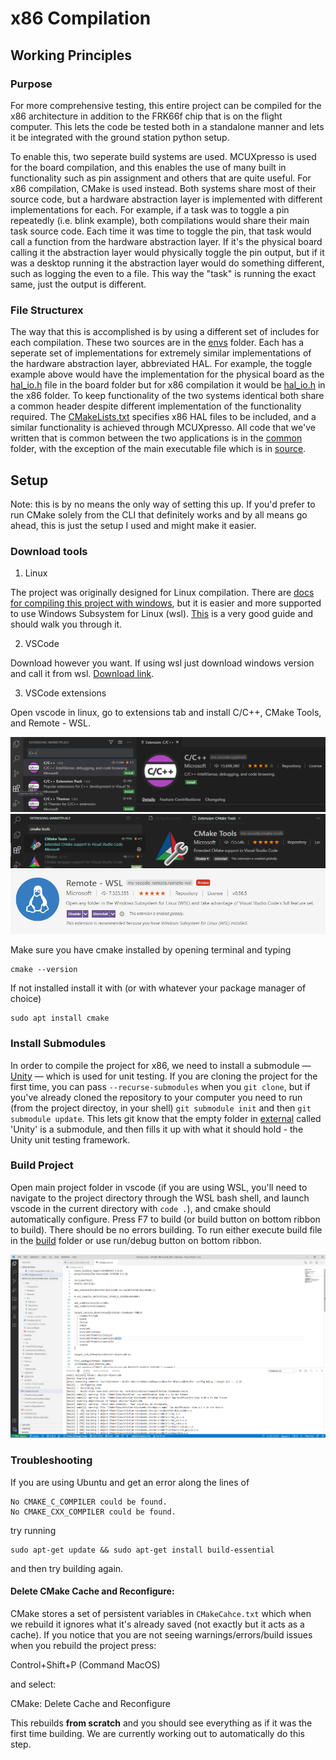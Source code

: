 # x86 Compilation

## Working Principles

### Purpose

For more comprehensive testing, this entire project can be compiled for the x86 architecture in addition to the FRK66f chip that is on the flight computer. This lets the code be tested both in a standalone manner and lets it be integrated with the ground station python setup. 

To enable this, two seperate build systems are used. MCUXpresso is used for the board compilation, and this enables the use of many built in functionality such as pin assignment and others that are quite useful. For x86 compilation, CMake is used instead. Both systems share most of their source code, but a hardware abstraction layer is implemented with different implementations for each. For example, if a task was to toggle a pin repeatedly (i.e. blink example), both compilations would share their main task source code. Each time it was time to toggle the pin, that task would call a function from the hardware abstraction layer. If it's the physical board calling it the abstraction layer would physically toggle the pin output, but if it was a desktop running it the abstraction layer would do something different, such as logging the even to a file. This way the "task" is running the exact same, just the output is different. 

### File Structurex

The way that this is accomplished is by using a different set of includes for each compilation. These two sources are in the [envs](../envs) folder. Each has a seperate set of implementations for extremely similar implementations of the hardware abstraction layer, abbreviated HAL. For example, the toggle example above would have the implementation for the physical board as the [hal_io.h](../envs/board/include/hal_io.h) file in the board folder but for x86 compilation it would be [hal_io.h](../envs/x86/include/hal_io.h) in the x86 folder. To keep functionality of the two systems identical both share a common header despite different implementation of the functionality required. The [CMakeLists.txt](../CMakeLists.txt) specifies x86 HAL files to be included, and a similar functionality is achieved through MCUXpresso. All code that we've written that is common between the two applications is in the [common](../common) folder, with the exception of the main executable file which is in [source](../source). 

## Setup

Note: this is by no means the only way of setting this up. If you'd prefer to run CMake solely from the CLI that definitely works and by all means go ahead, this is just the setup I used and might make it easier. 

### Download tools

1. Linux

The project was originally designed for Linux compilation. There are [docs for compiling this project with windows](https://github.com/UBC-Rocket/Whistler-Blackcomb-v2/blob/master/doc/5-Windows-Compilation-with-Cygwin.md), but it is easier and more supported to use Windows Subsystem for Linux (wsl). [This](https://docs.microsoft.com/en-us/windows/wsl/install-win10) is a very good guide and should walk you through it.

2. VSCode

Download however you want. If using wsl just download windows version and call it from wsl. [Download link](https://code.visualstudio.com/download). 

3. VSCode extensions

Open vscode in linux, go to extensions tab and install C/C++, CMake Tools, and Remote - WSL.

![](images/cpp-extension.png)
![](images/cmake-extension.png)
![](images/wsl-extension.png)

Make sure you have cmake installed by opening terminal and typing 

```
cmake --version
```

If not installed install it with (or with whatever your package manager of choice)

```
sudo apt install cmake
```

### Install Submodules

In order to compile the project for x86, we need to install a submodule — [Unity](https://github.com/ThrowTheSwitch/Unity) — which is used for unit testing. If you are cloning the project for the first time, you can pass `--recurse-submodules` when you `git clone`, but if you've already cloned the repository to your computer you need to run (from the project directoy, in your shell) `git submodule init` and then `git submodule update`. This lets git know that the empty folder in [external](../external) called 'Unity' is a submodule, and then fills it up with what it should hold - the Unity unit testing framework.

### Build Project

Open main project folder in vscode (if you are using WSL, you'll need to navigate to the project directory through the WSL bash shell, and launch vscode in the current directory with `code .`), and cmake should automatically configure. Press F7 to build (or build button on bottom ribbon to build). There should be no errors building. To run either execute build file in the [build](../build) folder or use run/debug button on bottom ribbon. 

![](images/vscode-x86-build.png)

### Troubleshooting
If you are using Ubuntu and get an error along the lines of 
```
No CMAKE_C_COMPILER could be found.
No CMAKE_CXX_COMPILER could be found.
```
try running 
```
sudo apt-get update && sudo apt-get install build-essential
```
and then try building again. 


#### Delete CMake Cache and Reconfigure:
CMake stores a set of persistent variables in `CMakeCahce.txt` which when we rebuild it ignores what it's already saved (not exactly but it acts as a cache). If you notice that you are not seeing warnings/errors/build issues when you rebuild the project press:

Control+Shift+P (Command MacOS)

and select:

CMake: Delete Cache and Reconfigure

This rebuilds __from scratch__ and you should see everything as if it was the first time building. We are currently working out to automatically do this step.
